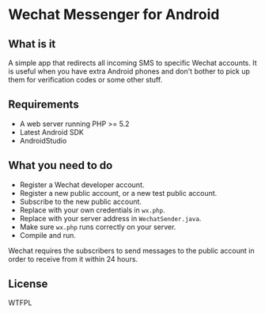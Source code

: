 # Wechat Messenger for Android

## What is it
A simple app that redirects all incoming SMS to specific Wechat accounts. It is useful when you have extra Android phones and don't bother to pick up them for verification codes or some other stuff.

## Requirements
* A web server running PHP >= 5.2
* Latest Android SDK
* AndroidStudio

## What you need to do
* Register a Wechat developer account.
* Register a new public account, or a new test public account.
* Subscribe to the new public account.
* Replace with your own credentials in `wx.php`.
* Replace with your server address in `WechatSender.java`.
* Make sure `wx.php` runs correctly on your server.
* Compile and run.

Wechat requires the subscribers to send messages to the public account in order to receive from it within 24 hours.

## License
WTFPL